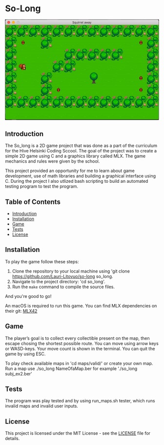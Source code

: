 # So-Long

![](/showcase/squirrel_away.gif)

## Introduction
The So_long is a 2D game project that was done as a part of the curriculum for the Hive Helsinki Coding Sccool. The goal of the project was to create a simple 2D game using C and a graphics library called MLX. The game mechanics and rules were given by the school.

This project provided an opportunity for me to learn about game development, use of math libraries and building a graphical interface using C. During the project I also utlized bash scripting to build an automated testing program to test the program.

## Table of Contents
- [Introduction](#introduction)
- [Installation](#installation)
- [Game](#game)
- [Tests](#tests)
- [License](#license)

## Installation
To play the game follow these steps:
1. Clone the repository to your local machine using 'git clone https://github.com/Lauri-Litovuo/so-long so_long.
2. Navigate to the project directory: 'cd so_long'.
3. Run the `make` command to compile the source files.

And you're good to go!

An macOS is required to run this game. You can find MLX dependencies on their git: [MLX42](https://github.com/codam-coding-college/MLX42)

## Game
The player’s goal is to collect every collectible present on the map, then escape chosing the shortest possible route.
You can move using arrow keys or WASD-keys. Your move count is shown in the terminal. You can quit the game by using ESC.

To play check available maps in 'cd maps/valid/' or create your own map. Run a map use ./so_long NameOfaMap.ber for example './so_long subj_ex2.ber' 

## Tests
The program was play tested and by using run_maps.sh tester, which runs invalid maps and invalid user inputs.

## License
This project is licensed under the MIT License - see the [LICENSE](LICENSE) file for details.